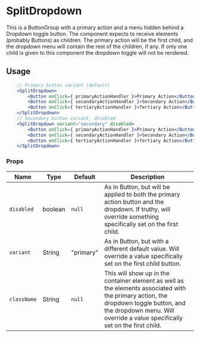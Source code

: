 SplitDropdown
===

This is a ButtonGroup with a primary action and a menu hidden behind a Dropdown toggle button. The component expects to receive elements (probably Buttons) as children. The primary action will be the first child, and the dropdown menu will contain the rest of the children, if any. If only one child is given to this component the dropdown toggle will not be rendered.

## Usage

```jsx
    // Primary button variant (default)
    <SplitDropdown>
        <Button onClick={ primaryActionHandler }>Primary Action</Button>
        <Button onClick={ secondaryActionHandler }>Secondary Action</Button>
        <Button onClick={ tertiaryActionHandler }>Tertiary Action</Button>
    </SplitDropdown>
    // Secondary button variant, disabled
    <SplitDropdown variant="secondary" disabled>
        <Button onClick={ primaryActionHandler }>Primary Action</Button>
        <Button onClick={ secondaryActionHandler }>Secondary Action</Button>
        <Button onClick={ tertiaryActionHandler }>Tertiary Action</Button>
    </SplitDropdown>
```

### Props

Name | Type | Default | Description
--- | --- | --- | ---
`disabled` | boolean | `null` | As in Button, but will be applied to both the primary action button and the dropdown. If truthy, will override something specifically set on the first child.
`variant` | String | "primary" | As in Button, but with a different default value. Will override a value specifically set on the first child button.
`className` | String | `null` | This will show up in the container element as well as the elements associated with the primary action, the dropdown toggle button, and the dropdown menu. Will override a value specifically set on the first child.
